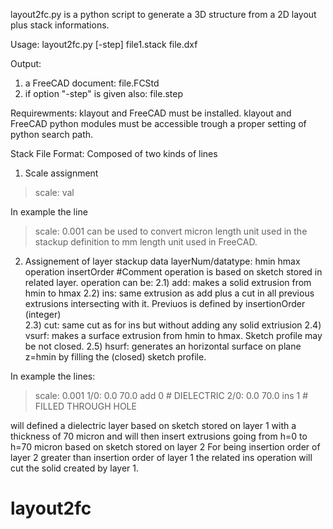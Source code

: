 layout2fc.py is a python script to generate a 3D structure from a 2D layout plus stack informations.

Usage:
   layout2fc.py [-step] file1.stack  file.dxf

Output: 
1) a FreeCAD document: file.FCStd
2) if option "-step" is given also: file.step

Requirewments:
 klayout and FreeCAD must be installed.
 klayout and FreeCAD python modules must be accessible trough a proper setting of python search path.


Stack File Format:
Composed of two kinds of lines
1) Scale assignment
>scale: val

In example the line
>scale: 0.001
can be used to convert micron length unit used in the stackup definition to mm length unit used in FreeCAD.

2) Assignement of layer stackup data
layerNum/datatype: hmin hmax  operation insertOrder   #Comment 
operation is based on sketch stored in related layer.
operation can be: 
2.1) add: makes a solid extrusion from hmin to hmax
2.2) ins: same extrusion as add plus a cut in all previous extrusions intersecting with it. Previuos is defined by insertionOrder (integer)  
2.3) cut: same cut as for ins but without adding any solid extriusion
2.4) vsurf: makes a surface extrusion from hmin to hmax. Sketch profile may be not closed.
2.5) hsurf: generates an horizontal surface on plane z=hmin by filling the (closed) sketch profile.

In example the lines:
>scale: 0.001
>1/0:  0.0 70.0  add  0   # DIELECTRIC
>2/0:  0.0 70.0  ins  1   # FILLED THROUGH HOLE

will defined a dielectric layer based on sketch stored on layer 1 with a thickness of 70 micron
and will then insert extrusions going from h=0 to h=70 micron based on sketch stored on layer 2
For being insertion order of layer 2 greater than insertion order of layer 1 the related ins operation 
will cut the solid created by layer 1.
 

# layout2fc
